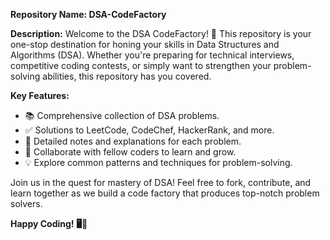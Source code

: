 **Repository Name: DSA-CodeFactory**

**Description:**
Welcome to the DSA CodeFactory! 🚀 This repository is your one-stop destination for honing your skills in Data Structures and Algorithms (DSA). Whether you're preparing for technical interviews, competitive coding contests, or simply want to strengthen your problem-solving abilities, this repository has you covered.

**Key Features:**
- 📚 Comprehensive collection of DSA problems.
- ✅ Solutions to LeetCode, CodeChef, HackerRank, and more.
- 📖 Detailed notes and explanations for each problem.
- 🤝 Collaborate with fellow coders to learn and grow.
- 💡 Explore common patterns and techniques for problem-solving.

Join us in the quest for mastery of DSA! Feel free to fork, contribute, and learn together as we build a code factory that produces top-notch problem solvers.

**Happy Coding! 🖥️🧠**
